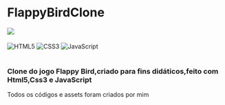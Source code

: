 <h1>FlappyBirdClone</h1>

<img src="/imagens/Calculadora.png">

<div style="display: inline_block"><br/>

  <img align="center" alt="HTML5" src="https://img.shields.io/badge/HTML5-E34F26?style=for-the-badge&logo=html5&logoColor=white"/>
  <img align="center" alt="CSS3" src="https://img.shields.io/badge/CSS3-1572B6?style=for-the-badge&logo=css3&logoColor=white"/>
  <img align="center" alt="JavaScript" src="https://img.shields.io/badge/JavaScript-F7DF1E?style=for-the-badge&logo=javascript&logoColor=black"/>

</div><br/>
<h3>Clone do jogo Flappy Bird,criado para fins didáticos,feito com Html5,Css3 e JavaScript</h3>
<p>Todos os códigos e assets foram criados por mim</p>
